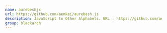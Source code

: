 ```yaml
---
name: aurebeshjs
url: https://github.com/aemkei/aurebesh.js
description: JavaScript to Other Alphabets. URL : https://github.com/aemkei/aurebesh.js Groups : blackarch blackarch-misc
group: blackarch
---
```

